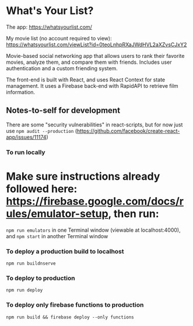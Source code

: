 # What's Your List?

The app: https://whatsyourlist.com/

My movie list (no account required to view): https://whatsyourlist.com/viewList?id=0teoLnhpRXaJWdHVL2aXZvsCJxY2

Movie-based social networking app that allows users to rank their favorite movies, analyze them, and compare them with friends. Includes user authentication and a custom friending system. 

The front-end is built with React, and uses React Context for state management. It uses a Firebase back-end with RapidAPI to retrieve film information.

## Notes-to-self for development
There are some "security vulnerabilities" in react-scripts,
but for now just use `npm audit --production`
(https://github.com/facebook/create-react-app/issues/11174)

### To run locally
# Make sure instructions already followed here: https://firebase.google.com/docs/rules/emulator-setup, then run:
`npm run emulators` in one Terminal window (viewable at localhost:4000),
and `npm start` in another Terminal window

### To deploy a production build to localhost
`npm run buildnserve`

### To deploy to production
`npm run deploy`

### To deploy only firebase functions to production
`npm run build && firebase deploy --only functions`